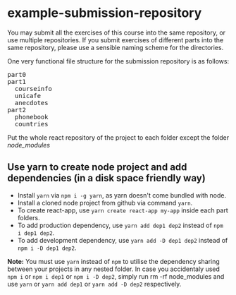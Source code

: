 # example-submission-repository

You may submit all the exercises of this course into the same repository, or use multiple repositories. If you submit exercises of different parts into the same repository, please
use a sensible naming scheme for the directories.

One very functional file structure for the submission repository is as follows:

<pre>
part0
part1
  courseinfo
  unicafe
  anecdotes
part2
  phonebook
  countries
</pre>

Put the whole react repository of the project to each folder except the folder <i>node_modules</i>

## Use yarn to create node project and add dependencies (in a disk space friendly way)

- Install `yarn` via `npm i -g yarn`, as yarn doesn't come bundled with node.
- Install a cloned node project from github via command `yarn`.
- To create react-app, use `yarn create react-app my-app` inside each part folders.
- To add production dependency, use `yarn add dep1 dep2` instead of `npm i dep1 dep2`.
- To add development dependency, use `yarn add -D dep1 dep2` instead of `npm i -D dep1 dep2`.

**Note:** You must use `yarn` instead of `npm` to utilise the dependency sharing between your projects in any nested folder. In case you accidentaly used `npm i` or `npm i dep1` or
`npm i -D dep2`, simply run rm -rf node_modules and use `yarn` or `yarn add dep1` or `yarn add -D dep2` respectively.

